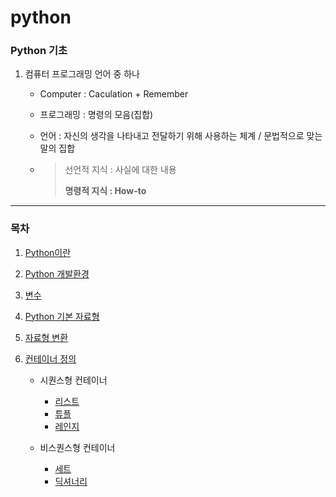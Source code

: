 # python



### Python 기초

1. 컴퓨터 프로그래밍 언어 중 하나

   - Computer : Caculation + Remember

   - 프로그래밍 : 명령의 모음(집합)

   - 언어 : 자신의 생각을 나타내고 전달하기 위해 사용하는 체계 / 문법적으로 맞는 말의 집합

   - > 선언적 지식 : 사실에 대한 내용
     >
     > **명령적 지식 : How-to**

---

### 목차

1. [Python이란](basic.md)

2. [Python 개발환경](environment.md)

3. [변수](variable.md)

4. [Python 기본 자료형](data_type.md)

5. [자료형 변환](conversion.md)

6. [컨테이너 정의](container.md)
    - 시퀀스형 컨테이너
      - [리스트](list.md)
      - [튜플](tuple.md)
      - [레인지](range.md)


   - 비스퀀스형 컨테이너
     - [세트](set.md)
     - [딕셔너리](dict.md)

